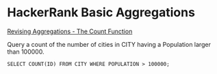 # HackerRank Basic Aggregations

[Revising Aggregations - The Count Function](https://www.hackerrank.com/challenges/revising-aggregations-the-count-function/problem)
<br /> 

Query a count of the number of cities in CITY having a Population larger than 100000.

```
SELECT COUNT(ID) FROM CITY WHERE POPULATION > 100000;
 ```

